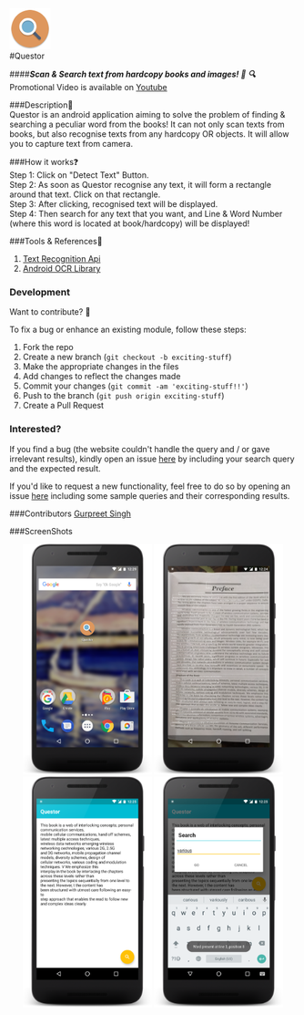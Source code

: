 ![Questor Logo](/app/src/main/res/mipmap-hdpi/ic_launcher.png)  
#Questor  
  
####__*Scan & Search text from hardcopy books and images! :book: :mag:*__  
Promotional Video is available on [Youtube](https://www.youtube.com/watch?v=YaVWCbv4lvM)  
  
  
###Description:ledger:    
Questor is an android application aiming to solve the problem of finding & searching a peculiar word from the books! It can not only scan texts from books, but also recognise texts from any hardcopy OR objects. It will allow you to capture text from camera.  
  
  
###How it works:question:  
Step 1: Click on "Detect Text" Button.  
Step 2: As soon as Questor recognise any text, it will form a rectangle around that text. Click on that rectangle.  
Step 3: After clicking, recognised text will be displayed.  
Step 4: Then search for any text that you want, and Line & Word Number (where this word is located at book/hardcopy) will be displayed!  
  
  
###Tools & References:wrench:  
1. [Text Recognition Api](https://developers.google.com/vision/text-overview)
2. [Android OCR Library](https://www.abbyy.com/en-apac/mobile-ocr/android-ocr/)
  
  
### Development  
  
Want to contribute? **:pencil:**  
  
To fix a bug or enhance an existing module, follow these steps:  
  
1. Fork the repo
2. Create a new branch (`git checkout -b exciting-stuff`)
3. Make the appropriate changes in the files
4. Add changes to reflect the changes made
5. Commit your changes (`git commit -am 'exciting-stuff!!'`)
6. Push to the branch (`git push origin exciting-stuff`)
7. Create a Pull Request  
  
  
### Interested?  
  
If you find a bug (the website couldn't handle the query and / or gave irrelevant results), kindly open an issue [here](https://github.com/thegenuinegourav/Questor/issues/new) by including your search query and the expected result.  
  
If you'd like to request a new functionality, feel free to do so by opening an issue [here](https://github.com/thegenuinegourav/Questor/issues/new) including some sample queries and their corresponding results.  
  

###Contributors
[Gurpreet Singh](https://github.com/GurpreetSK95)


###ScreenShots  

<div align="center">
<img width="45%" src="/screenshots/device-2016-12-03-122953.png"</img>
<img width="45%" src="/screenshots/device-2016-12-03-122450.png"</img>
</div>

<div align="center">
<img width="45%" src="/screenshots/device-2016-12-03-122529.png"</img>
<img width="45%" src="/screenshots/device-2016-12-03-122627.png"</img>
</div>

